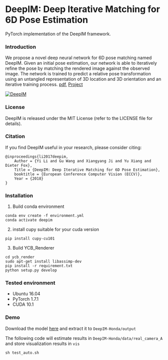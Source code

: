 # DeepIM: Deep Iterative Matching for 6D Pose Estimation

PyTorch implementation of the DeepIM framework.

### Introduction

We propose a novel deep neural network for 6D pose matching named DeepIM. Given an initial pose estimation, our network is able to iteratively refine the pose by matching the rendered image against the observed image. The network is trained to predict a relative pose transformation using an untangled representation of 3D location and 3D orientation and an iterative training process. [pdf](https://yuxng.github.io/yili_eccv18.pdf), [Project](https://rse-lab.cs.washington.edu/projects/deepim/)

[![DeepIM](http://yuxng.github.io/DeepIM.png)](https://youtu.be/61DM_WsigY4)

### License

DeepIM is released under the MIT License (refer to the LICENSE file for details).

### Citation

If you find DeepIM useful in your research, please consider citing:

    @inproceedings{li2017deepim,
        Author = {Yi Li and Gu Wang and Xiangyang Ji and Yu Xiang and Dieter Fox},
        Title = {DeepIM: Deep Iterative Matching for 6D Pose Estimation},
        booktitle = {European Conference Computer Vision (ECCV)},
        Year = {2018}
    }

### Installation

1. Build conda environment
```
conda env create -f environment.yml
conda activate deepim
```

2. install cupy suitable for your cuda version
```commandline
pip install cupy-cu101
```

3. Build YCB_Renderer
```
cd ycb_render
sudo apt-get install libassimp-dev
pip install -r requirement.txt
python setup.py develop 
```

### Tested environment
- Ubuntu 16.04
- PyTorch 1.7.1
- CUDA 10.1

### Demo
Download the model [here](https://drive.google.com/file/d/1KxbUIb68uxyeRvUTdJxN8a6rVnUzwqWp/view?usp=sharing) and extract it to `DeepIM-Honda/output`

The following code will estimate results in `DeepIM-Honda/data/real_camera_A` and store visualization results in `vis`
```
sh test_auto.sh 
```
